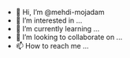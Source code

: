 - 👋 Hi, I’m @mehdi-mojadam
- 👀 I’m interested in ...
- 🌱 I’m currently learning ...
- 💞️ I’m looking to collaborate on ...
- 📫 How to reach me ...

<!---
mehdi-mojadam/mehdi-mojadam is a ✨ special ✨ repository because its `README.md` (this file) appears on your GitHub profile.
You can click the Preview link to take a look at your changes.
--->
